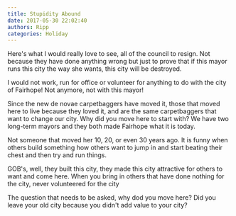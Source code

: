 ```yaml
---
title: Stupidity Abound
date: 2017-05-30 22:02:40
authors: Ripp
categories: Holiday
---
```


 Here's what I would really love to see, all of the council to resign. Not because they have done anything wrong but just to prove that if this mayor runs this city the way she wants, this city will be destroyed. 

I would not work, run for office or volunteer for anything to do with the city of Fairhope! Not anymore, not with this mayor!

Since the new de novae carpetbaggers have moved it, those that moved here to live because they loved it, and are the same carpetbaggers that want to change our city. Why did you move here to start with? We have two long-term mayors and they both made Fairhope what it is today. 

Not someone that moved her 10, 20, or even 30 years ago. It is funny when others build something how others want to jump in and start beating their chest and then try and run things.

GOB's, well, they built this city, they made this city attractive for others to want and come here. When you bring in others that have done nothing for the city, never volunteered for the city

The question that needs to be asked, why dod you move here? Did you leave your old city because you didn't add value to your city?